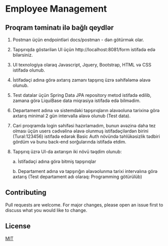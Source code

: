 # Employee Management

## Proqram təminatı ilə bağlı qeydlər

1. Postman üçün endpointləri docs/postman - dən götürmək olar.
2. Tapşırıqda göstərilən UI üçün http://localhost:8081/form istifadə edə bilərsiniz.
3. UI texnologiya olaraq Javascript, Jquery, Bootstrap, HTML və CSS istifadə olunub.
4. İstifadəçi adına görə axtarış zamanı tapşırıq üzrə səhifələmə əlavə olunub.
5. Test datalar üçün Spring Data JPA repository metod istifadə edilib, zamana görə LiquiBase data miqrasiya istifadə edə bilmədim.
6. Departament adına və sistemdəki tapşırıqların əlavəoluna tarixinə görə axtarış minimal 2 gün intervalla əlavə olunub (Test data).
7. Cari proqramda login səhifəsi hazırlamadım, bunun əvəzinə daha tez olması üçün users cədvəlinə əlavə olunmuş istifadəçilərdən birini (Tural:123456) istifadə edərək Basic Auth növündə təhlükəsizlik tədbiri gördüm və bunu back-end sorğularında istifadə etdim.
8. Tapşırıq üzrə UI-da axtarışın iki növü təqdim olunub:

   a. İstifadəçi adına görə bitmiş tapşırıqlar
   
   b. Departament adına və tapşırığın əlavəolunma tarixi intervalına görə axtarış (Test departament adı olaraq: Programming götürülüb)
## Contributing

Pull requests are welcome. For major changes, please open an issue first
to discuss what you would like to change.


## License

[MIT](https://choosealicense.com/licenses/mit/)